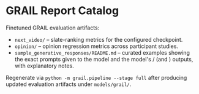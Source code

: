 # GRAIL Report Catalog

Finetuned GRAIL evaluation artifacts:

- `next_video/` – slate-ranking metrics for the configured checkpoint.
- `opinion/` – opinion regression metrics across participant studies.
- `sample_generative_responses/README.md` – curated examples showing the exact
  prompts given to the model and the model's <think>/<answer> (and <opinion>)
  outputs, with explanatory notes.

Regenerate via `python -m grail.pipeline --stage full` after producing updated evaluation artifacts under `models/grail/`.
